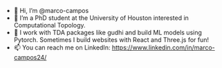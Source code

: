 - 👋 Hi, I’m @marco-campos
- 👀 I’m a PhD student at the University of Houston interested in Computational Topology.
- 🌱 I work with TDA packages like gudhi and build ML models using Pytorch. Sometimes I build websites with React and Three.js for fun!
- 📫 You can reach me on LinkedIn: https://www.linkedin.com/in/marco-campos24/

<!---
marco-campos/marco-campos is a ✨ special ✨ repository because its `README.md` (this file) appears on your GitHub profile.
You can click the Preview link to take a look at your changes.
--->
